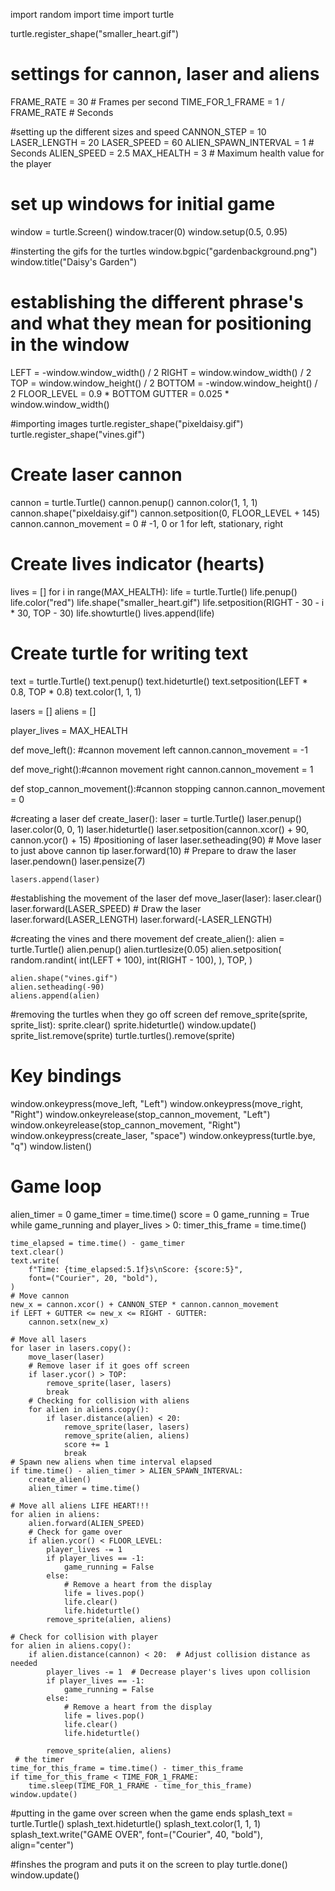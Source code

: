 import random
import time
import turtle

turtle.register_shape("smaller_heart.gif")

# settings for cannon, laser and aliens
FRAME_RATE = 30  # Frames per second
TIME_FOR_1_FRAME = 1 / FRAME_RATE  # Seconds

#setting up the different sizes and speed
CANNON_STEP = 10
LASER_LENGTH = 20
LASER_SPEED = 60
ALIEN_SPAWN_INTERVAL = 1  # Seconds
ALIEN_SPEED = 2.5
MAX_HEALTH = 3  # Maximum health value for the player

# set up windows for initial game
window = turtle.Screen()
window.tracer(0)
window.setup(0.5,  0.95)

#insterting the gifs for the turtles
window.bgpic("gardenbackground.png")
window.title("Daisy's Garden")

# establishing the different phrase's and what they mean for positioning in the window
LEFT = -window.window_width() / 2
RIGHT = window.window_width() / 2
TOP = window.window_height() / 2
BOTTOM = -window.window_height() / 2
FLOOR_LEVEL = 0.9 * BOTTOM
GUTTER = 0.025 * window.window_width()

#importing images
turtle.register_shape("pixeldaisy.gif")
turtle.register_shape("vines.gif")

# Create laser cannon
cannon = turtle.Turtle()
cannon.penup()
cannon.color(1, 1, 1)
cannon.shape("pixeldaisy.gif")
cannon.setposition(0, FLOOR_LEVEL + 145)
cannon.cannon_movement = 0  # -1, 0 or 1 for left, stationary, right

# Create lives indicator (hearts)
lives = []
for i in range(MAX_HEALTH):
    life = turtle.Turtle()
    life.penup()
    life.color("red")
    life.shape("smaller_heart.gif")
    life.setposition(RIGHT - 30 - i * 30, TOP - 30)
    life.showturtle()
    lives.append(life)

# Create turtle for writing text
text = turtle.Turtle()
text.penup()
text.hideturtle()
text.setposition(LEFT * 0.8, TOP * 0.8)
text.color(1, 1, 1)

lasers = []
aliens = []

player_lives = MAX_HEALTH


def move_left():  #cannon movement left
    cannon.cannon_movement = -1


def move_right():#cannon movement right
    cannon.cannon_movement = 1


def stop_cannon_movement():#cannon stopping
    cannon.cannon_movement = 0

#creating a laser
def create_laser():
    laser = turtle.Turtle()
    laser.penup()
    laser.color(0, 0, 1)
    laser.hideturtle()
    laser.setposition(cannon.xcor() + 90, cannon.ycor() + 15) #positioning of laser
    laser.setheading(90)
    # Move laser to just above cannon tip
    laser.forward(10)
    # Prepare to draw the laser
    laser.pendown()
    laser.pensize(7)

    lasers.append(laser)

#establishing the movement of the laser
def move_laser(laser):
    laser.clear()
    laser.forward(LASER_SPEED)
    # Draw the laser
    laser.forward(LASER_LENGTH)
    laser.forward(-LASER_LENGTH)

#creating the vines and there movement
def create_alien():
    alien = turtle.Turtle()
    alien.penup()
    alien.turtlesize(0.05)
    alien.setposition(
        random.randint(
            int(LEFT + 100),
            int(RIGHT - 100),
        ),
        TOP,
    )

    alien.shape("vines.gif")
    alien.setheading(-90)
    aliens.append(alien)

#removing the turtles when they go off screen
def remove_sprite(sprite, sprite_list):
    sprite.clear()
    sprite.hideturtle()
    window.update()
    sprite_list.remove(sprite)
    turtle.turtles().remove(sprite)


# Key bindings
window.onkeypress(move_left, "Left")
window.onkeypress(move_right, "Right")
window.onkeyrelease(stop_cannon_movement, "Left")
window.onkeyrelease(stop_cannon_movement, "Right")
window.onkeypress(create_laser, "space")
window.onkeypress(turtle.bye, "q")
window.listen()

# Game loop
alien_timer = 0
game_timer = time.time()
score = 0
game_running = True
while game_running and player_lives > 0:
    timer_this_frame = time.time()

    time_elapsed = time.time() - game_timer
    text.clear()
    text.write(
        f"Time: {time_elapsed:5.1f}s\nScore: {score:5}",
        font=("Courier", 20, "bold"),
    )
    # Move cannon
    new_x = cannon.xcor() + CANNON_STEP * cannon.cannon_movement
    if LEFT + GUTTER <= new_x <= RIGHT - GUTTER:
        cannon.setx(new_x)

    # Move all lasers
    for laser in lasers.copy():
        move_laser(laser)
        # Remove laser if it goes off screen
        if laser.ycor() > TOP:
            remove_sprite(laser, lasers)
            break
        # Checking for collision with aliens
        for alien in aliens.copy():
            if laser.distance(alien) < 20:
                remove_sprite(laser, lasers)
                remove_sprite(alien, aliens)
                score += 1
                break
    # Spawn new aliens when time interval elapsed
    if time.time() - alien_timer > ALIEN_SPAWN_INTERVAL:
        create_alien()
        alien_timer = time.time()

    # Move all aliens LIFE HEART!!!
    for alien in aliens:
        alien.forward(ALIEN_SPEED)
        # Check for game over
        if alien.ycor() < FLOOR_LEVEL:
            player_lives -= 1
            if player_lives == -1:
                game_running = False
            else:
                # Remove a heart from the display
                life = lives.pop()
                life.clear()
                life.hideturtle()
            remove_sprite(alien, aliens)

    # Check for collision with player
    for alien in aliens.copy():
        if alien.distance(cannon) < 20:  # Adjust collision distance as needed
            player_lives -= 1  # Decrease player's lives upon collision
            if player_lives == -1:
                game_running = False
            else:
                # Remove a heart from the display
                life = lives.pop()
                life.clear()
                life.hideturtle()

            remove_sprite(alien, aliens)
     # the timer
    time_for_this_frame = time.time() - timer_this_frame
    if time_for_this_frame < TIME_FOR_1_FRAME:
        time.sleep(TIME_FOR_1_FRAME - time_for_this_frame)
    window.update()

#putting in the game over screen when the game ends
splash_text = turtle.Turtle()
splash_text.hideturtle()
splash_text.color(1, 1, 1)
splash_text.write("GAME OVER", font=("Courier", 40, "bold"), align="center")

#finshes the program and puts it on the screen to play
turtle.done()
window.update()
